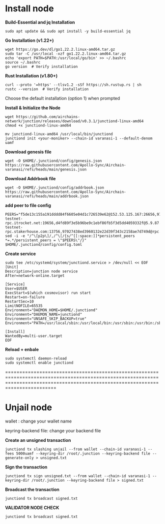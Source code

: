 # Install node
**Build-Essential and jq Installation**
```
sudo apt update && sudo apt install -y build-essential jq
```
**Go Installation (v1.22+)**
```
wget https://go.dev/dl/go1.22.2.linux-amd64.tar.gz  
sudo tar -C /usr/local -xzf go1.22.2.linux-amd64.tar.gz  
echo 'export PATH=$PATH:/usr/local/go/bin' >> ~/.bashrc  
source ~/.bashrc  
go version  # Verify installation  
```

**Rust Installation (v1.80+)**
```
curl --proto '=https' --tlsv1.2 -sSf https://sh.rustup.rs | sh 
rustc --version  # Verify installation  
```
Choose the default installation (option 1) when prompted

**Install & Initialize the Node**
```
wget https://github.com/airchains-network/junction/releases/download/v0.3.1/junctiond-linux-amd64  
chmod +x junctiond-linux-amd64
```

```
mv junctiond-linux-amd64 /usr/local/bin/junctiond  
junctiond init <your-moniker> --chain-id varanasi-1 --default-denom uamf
```

**Download genesis file**
```
wget -O $HOME/.junctiond/config/genesis.json https://raw.githubusercontent.com/Apollo-Sync/Airchain-varanasi/refs/heads/main/genesis.json
```

**Download Addrbook file**
```
wget -O $HOME/.junctiond/config/addrbook.json https://raw.githubusercontent.com/Apollo-Sync/Airchain-varanasi/refs/heads/main/addrbook.json
```


**add peer to file config**
```
PEERS="f5de13c155a191dddd84f6605e04d1c726539e62@152.53.125.167:26656,97027438ed3960132e22d39f343c2158ae7d749d@167.235.14.83:11956,491b207473ce92a8449af71954668f15ec492f16@37.221.198.137:26656,ad40b693a907181cad7f9db73ae7590206418d5e@65.109.84.33:26756,dd56c40aaf17f2d85debdce58fdd139e66a3d528@65.21.192.60:26656,79f26210777e84efb600bf776c32615a72675d9f@airchains-testnet-rpc.itrocket.net:19656,d4fd89f3e5b96be9c1ebf86fb5f3d5dd4059332f@5.9.87.231:36656,b107bf75ca12c4f5fa544390e27f8104b13c7f1b@airchains-testnet-rpc.stakerhouse.com:13756,97027438ed3960132e22d39f343c2158ae7d749d@rpc.airchains.aknodes.net:11956,3039c0c3ba5f12ffe632e84706b52e960f5da595@65.21.202.124:24656,fa83cc2c8ecc7625454b202368b9c7a366bddb91@116.202.150.231:26656,0b9bc2f3fc252e4c087ed495bdb43a372703fb8c@116.202.210.177:26656,5510914e1271930d8f21352e1d887c5e239f4041@144.76.106.228:26656,c0f3abcd838aeb72f6c7a1c817407bfe021547f3@135.181.139.249:26656,029c4e417a43e902575484af0076f1bcd4f664a6@65.108.199.62:29656,ca449bd16b6cfa4e4d6e06fb5eea9a049d58cdac@94.130.239.53:17656,b5d898c94fa206c0eeb130134299c8c4985faec8@65.21.85.184:26656,60cdaad35b5c203fc2c95af04226f4663128775c@148.251.235.130:24656,bb3560a4e8314317259d9a2c6bd7402111d38a1b@149.50.101.137:12356"
sed -i -e "/^\[p2p\]/,/^\[/{s/^[[:space:]]*persistent_peers *=.*/persistent_peers = \"$PEERS\"/}" $HOME/.junctiond/config/config.toml
```

**Create service**
```
sudo tee /etc/systemd/system/junctiond.service > /dev/null << EOF
[Unit]
Description=junction node service
After=network-online.target

[Service]
User=$USER
ExecStart=$(which cosmovisor) run start
Restart=on-failure
RestartSec=10
LimitNOFILE=65535
Environment="DAEMON_HOME=$HOME/.junctiond"
Environment="DAEMON_NAME=junctiond"
Environment="UNSAFE_SKIP_BACKUP=true"
Environment="PATH=/usr/local/sbin:/usr/local/bin:/usr/sbin:/usr/bin:/sbin:/bin:/usr/games:/usr/local/games:/snap/bin:$HOME/.junctiond/cosmovisor/current/bin"

[Install]
WantedBy=multi-user.target
EOF
```

**Reload + enbale**
```
sudo systemctl daemon-reload
sudo systemctl enable junctiond
```

====================================================================================================================================================================================
# Unjail node

wallet : change your wallet name

keyring-backend file: change your backend file

**Create an unsigned transaction**
```
junctiond tx slashing unjail --from wallet --chain-id varanasi-1 --fees 5000uamf --keyring-dir /root/.junction --keyring-backend file --generate-only > unsigned.txt
```

**Sign the transaction**
```
junctiond tx sign unsigned.txt --from wallet --chain-id varanasi-1 --keyring-dir /root/.junction --keyring-backend file > signed.txt
```

**Broadcast the transaction**
```
junctiond tx broadcast signed.txt
```

**VALIDATOR NODE CHECK**
```
junctiond tx broadcast signed.txt
```
